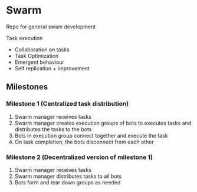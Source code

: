# Swarm
Repo for general swam development


Task execution
* Collaboration on tasks
* Task Optimization
* Emergent behaviour
* Self replication + improvement

## Milestones
### Milestone 1 (Centralized task distribution)
1. Swarm manager receives tasks
2. Swarm manager creates execution groups of bots to executes tasks and distributes the tasks to the bots
3. Bots in execution group connect together and execute the task
4. On task completion, the bots disconnect from each other

### Milestone 2 (Decentralized version of milestone 1)
1. Swarm manager receives tasks
2. Swarm manager distributes tasks to all bots
3. Bots form and tear down groups as needed
